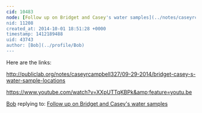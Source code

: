 ```yaml
---
cid: 10483
node: [Follow up on Bridget and Casey's water samples](../notes/caseyrcampbell327/09-30-2014/follow-up-on-bridget-and-casey-s-water-samples)
nid: 11208
created_at: 2014-10-01 18:51:28 +0000
timestamp: 1412189488
uid: 43743
author: [Bob](../profile/Bob)
---
```


Here are the links:

http://publiclab.org/notes/caseyrcampbell327/09-29-2014/bridget-casey-s-water-sample-locations

https://www.youtube.com/watch?v=XXpUTTqKBPk&amp;feature=youtu.be

[Bob](../profile/Bob) replying to: [Follow up on Bridget and Casey's water samples](../notes/caseyrcampbell327/09-30-2014/follow-up-on-bridget-and-casey-s-water-samples)

